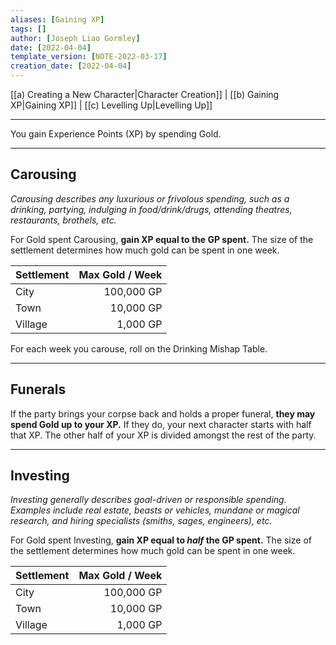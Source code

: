 ```yaml
---
aliases: [Gaining XP]
tags: []
author: [Joseph Liao Gormley]
date: [2022-04-04]
template_version: [NOTE-2022-03-17]
creation_date: [2022-04-04]
---
```

[[a) Creating a New Character|Character Creation]] | [[b) Gaining XP|Gaining XP]] | [[c) Levelling Up|Levelling Up]]
___

You gain Experience Points (XP) by spending Gold.
___
## Carousing
*Carousing describes any luxurious or frivolous spending, such as a drinking, partying, indulging in food/drink/drugs, attending theatres, restaurants, brothels, etc.*

For Gold spent Carousing, **gain XP equal to the GP spent.** The size of the settlement determines how much gold can be spent in one week. 

| Settlement | Max Gold / Week |
| ---------- | --------------: |
| City       | 100,000 GP     |
| Town       | 10,000 GP      |
| Village    | 1,000 GP       |

For each week you carouse, roll on the Drinking Mishap Table. <!-- #Revisit -->

___
## Funerals
If the party brings your corpse back and holds a proper funeral, **they may spend Gold up to your XP.** If they do, your next character starts with half that XP. The other half of your XP is divided amongst the rest of the party.

<!--Revisit-->

___
## Investing
*Investing generally describes goal-driven or responsible spending. Examples include real estate, beasts or vehicles, mundane or magical research, and hiring specialists (smiths, sages, engineers), etc.*

For Gold spent Investing, **gain XP equal to *half* the GP spent.** The size of the settlement determines how much gold can be spent in one week.

| Settlement | Max Gold / Week |
| ---------- | --------------: |
| City       | 100,000 GP     |
| Town       | 10,000 GP      |
| Village    | 1,000 GP       |


